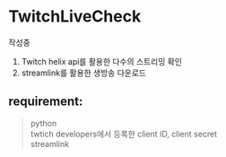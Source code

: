 # TwitchLiveCheck

작성중


1. Twitch helix api를 활용한 다수의 스트리밍 확인
2. streamlink를 활용한 생방송 다운로드


## requirement:
> python   
> twtich developers에서 등록한 client ID, client secret   
> streamlink   
